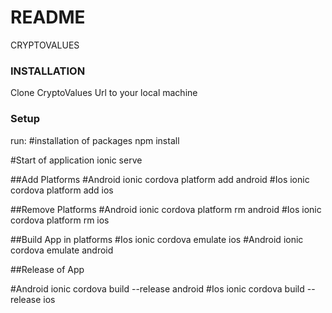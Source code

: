 # README #

CRYPTOVALUES

### INSTALLATION

Clone CryptoValues Url to your local machine


### Setup

run:
#installation of packages
npm install

#Start of application
ionic serve

##Add Platforms
#Android
ionic cordova platform add android
#Ios
ionic cordova platform add ios

##Remove Platforms
#Android
ionic cordova platform rm android
#Ios
ionic cordova platform rm ios

##Build App in platforms
#Ios
ionic cordova emulate ios
#Android
ionic cordova emulate android

##Release of App

#Android
ionic cordova build --release android
#Ios
ionic cordova build --release ios


